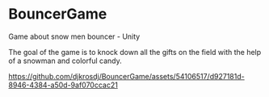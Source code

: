 # BouncerGame
Game about snow men bouncer - Unity

The goal of the game is to knock down all the gifts on the field with the help of a snowman and colorful candy.

https://github.com/djkrosdj/BouncerGame/assets/54106517/d927181d-8946-4384-a50d-9af070ccac21

